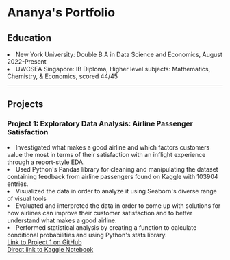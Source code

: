 <h1> Ananya's Portfolio </h1>
<h2> Education </h2>
<li> New York University: Double B.A in Data Science and Economics, August 2022-Present</li>
<li> UWCSEA Singapore: IB Diploma, Higher level subjects: Mathematics, Chemistry, & Economics, scored 44/45 </li>
<hr>
<h2> Projects </h2>
<h3> Project 1: Exploratory Data Analysis: Airline Passenger Satisfaction</h3>
<li>Investigated what makes a good airline and which factors customers value the most in terms of their satisfaction with an inflight experience through a report-style EDA.</li>
<li>Used Python's Pandas library for cleaning and manipulating the dataset containing feedback from airline passengers found on Kaggle with 103904 entries.</li>
<li>Visualized the data in order to analyze it using Seaborn's diverse range of visual tools</li>
<li>Evaluated and interpreted the data in order to come up with solutions for how airlines can improve their customer satisfaction and to better understand what makes a good airline.</li>
<li>Performed statistical analysis by creating a function to calculate conditional probabilities and using Python's stats library. </li>
<a href = 'https://github.com/ananyadevraj/Project-1'> Link to Project 1 on GitHub </a> <br> 
<a href = 'https://www.kaggle.com/code/ananyadevraj/eda-airline-passenger-satisfaction'> Direct link to Kaggle Notebook </a>
